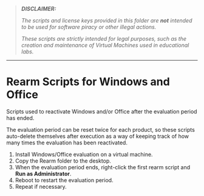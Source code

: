 > ***DISCLAIMER:***
> 
> *The scripts and license keys provided in this folder are **not** intended to be used for software piracy or other illegal actions.*
> 
> *These scripts are strictly intended for legal purposes, such as the creation and maintenance of Virtual Machines used in educational labs.*

---

Rearm Scripts for Windows and Office
===================================

Scripts used to reactivate Windows and/or Office after the evaluation period has ended.

The evaluation period can be reset twice for each product, so these scripts auto-delete themselves after execution as a way of keeping track of how many times the evaluation has been reactivated.

1. Install Windows/Office evaluation on a virtual machine.
2. Copy the Rearm folder to the desktop.
3. When the evaluation period ends, right-click the first rearm script and **Run as Administrator**.
4. Reboot to restart the evaluation period.
5. Repeat if necessary.


